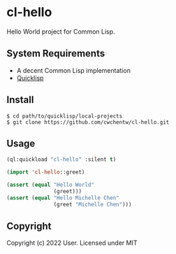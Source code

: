 # cl-hello

Hello World project for Common Lisp.

## System Requirements

* A decent Common Lisp implementation
* [Quicklisp](https://www.quicklisp.org/)

## Install

```shell
$ cd path/to/quicklisp/local-projects
$ git clone https://github.com/cwchentw/cl-hello.git
```

## Usage

```lisp
(ql:quickload "cl-hello" :silent t)

(import 'cl-hello::greet)

(assert (equal "Hello World"
               (greet)))
(assert (equal "Hello Michelle Chen"
               (greet "Michelle Chen")))
```

## Copyright

Copyright (c) 2022 User. Licensed under MIT
